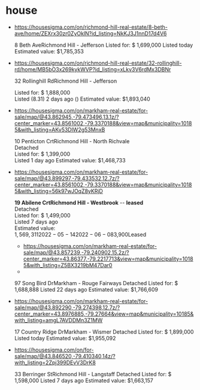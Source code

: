 # house

- https://housesigma.com/on/richmond-hill-real-estate/8-beth-ave/home/ZEXrx30zr0ZyOklN?id_listing=NkKJ3J1nnD17d4V6
   
  8 Beth AveRichmond Hill - Jefferson
  Listed for: $ 1,699,000
  Listed today
  Estimated value: $1,785,353

- https://housesigma.com/on/richmond-hill-real-estate/32-rollinghill-rd/home/MB5bO3x269kykWVP?id_listing=xLkv3V6rdMx3DBNr
   
   32 Rollinghill RdRichmond Hill - Jefferson

   Listed for: $ 1,888,000  
   Listed (8.31) 2 days ago  () 
   Estimated value:   $1,893,040   

- https://housesigma.com/on/markham-real-estate/for-sale/map/@43.862945,-79.473496,13.1z/?center_marker=43.8561002,-79.3370188&view=map&municipality=10185&with_listing=AKv53DlW2g53MnxB
  
   10 Penticton CrtRichmond Hill - North Richvale  
   Detached  
   Listed for: $ 1,399,000  
   Listed 1 day ago 
   Estimated value: 
   $1,468,733  

- https://housesigma.com/on/markham-real-estate/for-sale/map/@43.899297,-79.433532,12.7z/?center_marker=43.8561002,-79.3370188&view=map&municipality=10185&with_listing=56k97wJOqZ8yKRjD
  
   **19 Abilene CrtRichmond Hill - Westbrook** --  **leased**  
   Detached  
   Listed for: $ 1,499,000  
   Listed 7 days ago  
   Estimated value:  
   $1,569,311  
   2022-05-142022-06-08$3,900Leased

  - https://housesigma.com/on/markham-real-estate/for-sale/map/@43.857239,-79.240902,15.2z/?center_marker=43.86377,-79.2217713&view=map&municipality=10185&with_listing=Z5BX3219bM47Dar0
  - 
   97 Song Bird DrMarkham - Rouge Fairways
   Detached
   Listed for: $ 1,688,888
   Listed 22 days ago
   Estimated value:
   $1,766,609 

 - https://housesigma.com/on/markham-real-estate/for-sale/map/@43.892290,-79.274398,12.7z/?center_marker=43.8976885,-79.27664&view=map&municipality=10185&with_listing=amgL7AVDDMn3Z1MW

    
   17 Country Ridge DrMarkham - Wismer
   Detached
   Listed for: $ 1,899,000
   Listed today
   Estimated value:
   $1,955,092 
-  https://housesigma.com/on/for-sale/map/@43.846520,-79.410340,14z/?with_listing=2Zpj399DEvV3DrK8
  
   33 Berringer StRichmond Hill - Langstaff
   Detached
   Listed for: $ 1,598,000
   Listed 7 days ago
   Estimated value:
   $1,663,157 

